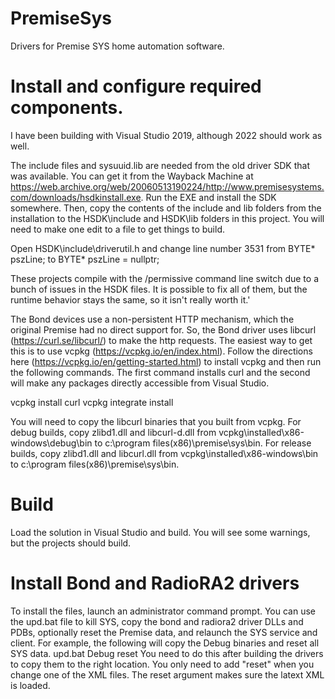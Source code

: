 # PremiseSys
Drivers for Premise SYS home automation software.

# Install and configure required components.
I have been building with Visual Studio 2019, although 2022 should work as well.

The include files and sysuuid.lib are needed from the old driver SDK that was available. You can get it from the Wayback Machine at https://web.archive.org/web/20060513190224/http://www.premisesystems.com/downloads/hsdkinstall.exe. Run the EXE and install the SDK somewhere. Then, copy the contents of the include and lib folders from the installation to the HSDK\include and HSDK\lib folders in this project. You will need to make one edit to a file to get things to build.

Open HSDK\include\driverutil.h and change line number 3531 from
		BYTE* pszLine;
to
		BYTE* pszLine = nullptr;

These projects compile with the /permissive command line switch due to a bunch of issues in the HSDK files. It is possible to fix all of them, but the runtime behavior stays the same, so it isn't really worth it.'

The Bond devices use a non-persistent HTTP mechanism, which the original Premise had no direct support for. So, the Bond driver uses libcurl (https://curl.se/libcurl/) to make the http requests. The easiest way to get this is to use vcpkg (https://vcpkg.io/en/index.html). Follow the directions here (https://vcpkg.io/en/getting-started.html) to install vcpkg and then run the following commands. The first command installs curl and the second will make any packages directly accessible from Visual Studio.

vcpkg install curl
vcpkg integrate install

You will need to copy the libcurl binaries that you built from vcpkg.
For debug builds, copy zlibd1.dll and libcurl-d.dll from vcpkg\installed\x86-windows\debug\bin to c:\program files(x86)\premise\sys\bin.
For release builds, copy zlibd1.dll and libcurl.dll from vcpkg\installed\x86-windows\bin to c:\program files(x86)\premise\sys\bin.

# Build
Load the solution in Visual Studio and build. You will see some warnings, but the projects should build.

# Install Bond and RadioRA2 drivers
To install the files, launch an administrator command prompt.
You can use the upd.bat file to kill SYS, copy the bond and radiora2 driver DLLs and PDBs, optionally reset the Premise data, and relaunch the SYS service and client.
For example, the following will copy the Debug binaries and reset all SYS data.
upd.bat Debug reset
You need to do this after building the drivers to copy them to the right location. You only need to add "reset" when you change one of the XML files. The reset argument makes sure the latext XML is loaded.
